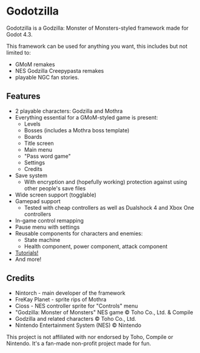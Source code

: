 # Godotzilla
Godotzilla is a Godzilla: Monster of Monsters-styled framework made for Godot 4.3.

This framework can be used for anything you want, this includes but not limited to:
- GMoM remakes
- NES Godzilla Creepypasta remakes
- playable NGC fan stories.

## Features
- 2 playable characters: Godzilla and Mothra
- Everything essential for a GMoM-styled game is present:
  - Levels
  - Bosses (includes a Mothra boss template)
  - Boards
  - Title screen
  - Main menu
  - "Pass word game"
  - Settings
  - Credits
- Save system
  - With encryption and (hopefully working) protection against using other people's save files
- Wide screen support (togglable)
- Gamepad support
  - Tested with cheap controllers as well as Dualshock 4 and Xbox One controllers
- In-game control remapping
- Pause menu with settings
- Reusable components for characters and enemies:
  - State machine
  - Health component, power component, attack component
- [Tutorials!](Tutorials)
- And more!

## Credits
- Nintorch - main developer of the framework
- FreKay Planet - sprite rips of Mothra
- Cioss - NES controller sprite for "Controls" menu
- "Godzilla: Monster of Monsters" NES game © Toho Co., Ltd. & Compile
- Godzilla and related characters © Toho Co., Ltd.
- Nintendo Entertainment System (NES) © Nintendo

This project is not affiliated with nor endorsed by Toho, Compile or Nintendo. It's a fan-made non-profit project made for fun.
